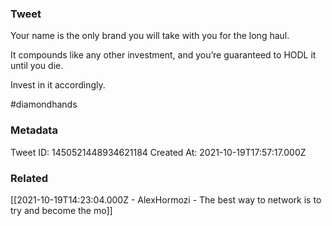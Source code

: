 ### Tweet
Your name is the only brand you will take with you for the long haul. 

It compounds like any other investment, and you’re guaranteed to HODL it until you die.

Invest in it accordingly.

#diamondhands

### Metadata
Tweet ID: 1450521448934621184
Created At: 2021-10-19T17:57:17.000Z

### Related
[[2021-10-19T14:23:04.000Z - AlexHormozi - The best way to network is to try and become the mo]]

